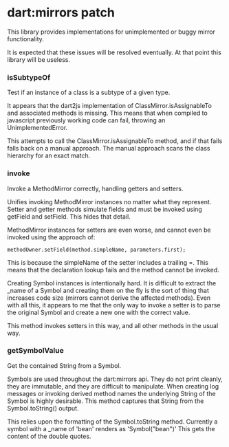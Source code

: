 dart:mirrors patch
==================

This library provides implementations for unimplemented or buggy mirror functionality.

It is expected that these issues will be resolved eventually. At that point this library will be useless.

### isSubtypeOf

Test if an instance of a class is a subtype of a given type.

It appears that the dart2js implementation of ClassMirror.isAssignableTo and associated methods is missing. This means that when compiled to javascript previously working code can fail, throwing an UnimplementedError.

This attempts to call the ClassMirror.isAssignableTo method, and if that fails falls back on a manual approach. The manual approach scans the class hierarchy for an exact match.

### invoke

Invoke a MethodMirror correctly, handling getters and setters.

Unifies invoking MethodMirror instances no matter what they represent.  Setter and getter methods simulate fields and must be invoked using getField and setField. This hides that detail.

MethodMirror instances for setters are even worse, and cannot even be invoked using the approach of:

    methodOwner.setField(method.simpleName, parameters.first);

This is because the simpleName of the setter includes a trailing =. This means that the declaration lookup fails and the method cannot be invoked.

Creating Symbol instances is intentionally hard. It is difficult to extract the \_name of a Symbol and creating them on the fly is the sort of thing that increases code size (mirrors cannot derive the affected methods). Even with all this, it appears to me that the only way to invoke a setter is to parse the original Symbol and create a new one with the correct value.

This method invokes setters in this way, and all other methods in the usual way.

### getSymbolValue

Get the contained String from a Symbol.

Symbols are used throughout the dart:mirrors api. They do not print cleanly, they are immutable, and they are difficult to manipulate. When creating log messages or invoking derived method names the underlying String of the Symbol is highly desirable. This method captures that String from the Symbol.toString() output.

This relies upon the formatting of the Symbol.toString method. Currently a symbol with a \_name of 'bean' renders as 'Symbol("bean")' This gets the content of the double quotes.
